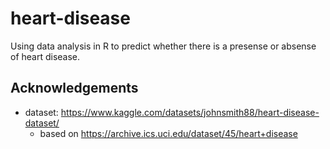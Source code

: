 # heart-disease

Using data analysis in R to predict whether there is a presense or absense of heart disease.

## Acknowledgements

- dataset: https://www.kaggle.com/datasets/johnsmith88/heart-disease-dataset/
    - based on https://archive.ics.uci.edu/dataset/45/heart+disease